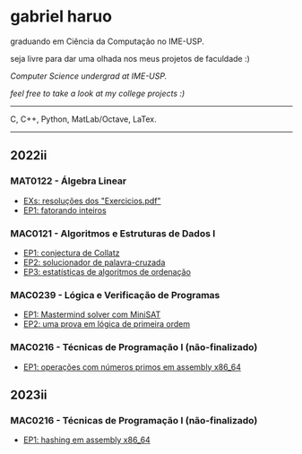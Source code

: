 # gabriel haruo

graduando em Ciência da Computação no IME-USP.

seja livre para dar uma olhada nos meus projetos de faculdade :)

_Computer Science undergrad at IME-USP._

_feel free to take a look at my college projects :)_

---

C, C++, Python, MatLab/Octave, LaTex.

---
## 2022ii

### MAT0122 - Álgebra Linear
* [EXs: resoluções dos "Exercicios.pdf"](bcc2022ii/mat0122)
* [EP1: fatorando inteiros](bcc2022ii/mat0122-ep1)
### MAC0121 - Algoritmos e Estruturas de Dados I
* [EP1: conjectura de Collatz](bcc2022ii/mac0121-ep1)
* [EP2: solucionador de palavra-cruzada](bcc2022ii/mac0121-ep2)
* [EP3: estatísticas de algoritmos de ordenação](bcc2022ii/mac0121-ep3)
### MAC0239 - Lógica e Verificação de Programas
* [EP1: Mastermind solver com MiniSAT](bcc2022ii/mac0239-ep1)
* [EP2: uma prova em lógica de primeira ordem](bcc2022ii/mac0239-ep2)
### MAC0216 - Técnicas de Programação I (não-finalizado)
* [EP1: operações com números primos em assembly x86_64](bcc2022ii/mac0216-ep1)

## 2023ii
### MAC0216 - Técnicas de Programação I (não-finalizado)
* [EP1: hashing em assembly x86_64](/mac0216-ep1-2023ii)
